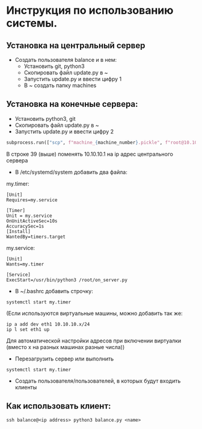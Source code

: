 # Инструкция по использованию системы.

## Установка на центральный сервер

- Создать пользователя balance и в нем:
  - Установить git, python3
  - Скопировать файл update.py в ~
  - Запустить update.py и ввести цифру 1
  - В ~ создать папку machines

## Установка на конечные сервера:


- Установить python3, git
- Скопировать файл update.py в ~
- Запустить update.py и ввести цифру 2

```python
subprocess.run(["scp", f"machine_{machine_number}.pickle", f"root@10.10.10.1:~/machines/machine_{machine_number}.pickle"])
```
В строке 39 (выше) поменять 10.10.10.1 на ip адрес центрального сервера

- В /etc/systemd/system добавить два файла:

my.timer:
```text
[Unit]
Requires=my.service

[Timer]
Unit = my.service
OnUnitActiveSec=10s
AccuracySec=1s
[Install]
WantedBy=timers.target
```
my.service:
```text
[Unit]
Wants=my.timer

[Service]
ExecStart=/usr/bin/python3 /root/on_server.py
```

- В ~/.bashrc добавить строчку:
```text
systemctl start my.timer
```
(Если используются виртуальные машины, можно добавить так же:
```shell
ip a add dev eth1 10.10.10.x/24
ip l set eth1 up
```
Для автоматической настройки адресов при включении виртуалки (вместо x на разных машинах разные числа))

- Перезагрузить сервер или выполнить
```shell
systemctl start my.timer
```

- Создать пользователя/пользователей, в которых будут входить клиенты

## Как использовать клиент:

```shell
ssh balance@<ip address> python3 balance.py <name>
```